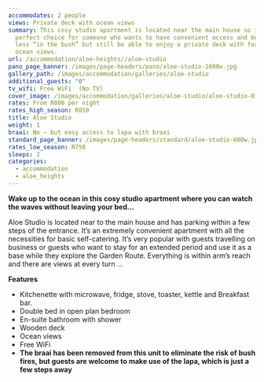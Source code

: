 ```yaml
---
accommodates: 2 people
views: Private deck with ocean views
summary: This cosy studio apartment is located near the main house so is the
  perfect choice for someone who wants to have convenient access and be a little
  less “in the bush” but still be able to enjoy a private deck with far reaching
  ocean views.
url: /accommodation/aloe-heights//aloe-studio
pano_page_banner: /images/page-headers/pano/aloe-studio-1600w.jpg
gallery_path: /images/accommodation/galleries/aloe-studio
additional_guests: "0"
tv_wifi: Free WiFi  (No TV)
cover_image: /images/accommodation/galleries/aloe-studio/aloe-studio-01-480w.jpg
rates: From R800 per night
rates_high_season: R850
title: Aloe Studio
weight: 1
braai: No – but easy access to lapa with braai
standard_page_banner: /images/page-headers/standard/aloe-studio-600w.jpg
rates_low_season: R750
sleeps: 2
categories:
  - accommodation
  - aloe_heights
---
```

**Wake up to the ocean in this cosy studio apartment where you can watch the waves without leaving your bed…**

Aloe Studio is located near to the main house and has parking within a few steps of the entrance. It’s an extremely convenient apartment with all the necessities for basic self-catering. It’s very popular with guests travelling on business or guests who want to stay for an extended period and use it as a base while they explore the Garden Route. Everything is within arm’s reach and there are views at every turn …

**Features**

* Kitchenette with microwave, fridge, stove, toaster, kettle and Breakfast bar.
* Double bed in open plan bedroom
* En-suite bathroom with shower
* Wooden deck
* Ocean views 
* Free WiFi
* **The braai has been removed from this unit to eliminate the risk of bush fires, but guests are welcome to make use of the lapa, which is just a few steps away**